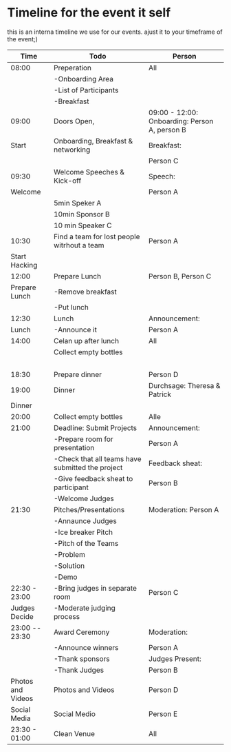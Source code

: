 # Timeline for the event it self

this is an interna timeline we use for our events. ajust it to your timeframe of the event;) 

| Time | Todo | Person |
| ---- | ---- | ---- |
| 08:00 | Preperation | All |
|   | -Onboarding Area |   |
|   | -List of Participants |   |
|   | -Breakfast |   |
| 09:00 | Doors Open, | 09:00 - 12:00: Onboarding: Person A, person B |
| Start | Onboarding, Breakfast & networking | Breakfast: |
|   |   | Person C |
| 09:30 | Welcome Speeches & Kick-off | Speech: |
| Welcome |   | Person A |
|   | 5min Speker A |   |
|   | 10min Sponsor B |   |
|   | 10 min Speaker C |   |
| 10:30 | Find a team for lost people witrhout a team | Person A |
| Start Hacking |
| 12:00 | Prepare Lunch | Person B, Person C |
| Prepare Lunch | -Remove breakfast |   |
|   | -Put lunch |   |
| 12:30 | Lunch | Announcement: |
| Lunch | -Announce it | Person A |
| 14:00 | Celan up after lunch | All |
|   | Collect empty bottles  |   |
|   |   |   |
| 18:30 | Prepare dinner | Person D |
| 19:00 | Dinner | Durchsage: Theresa & Patrick |
| Dinner |   |   |
| 20:00 | Collect empty bottles | Alle |
| 21:00 | Deadline: Submit Projects | Announcement: |
|   | -Prepare room for presentation | Person A |
|   | -Check that all teams have submitted the project | Feedback sheat: |
|   | -Give feedback sheat to participant | Person B |
|   | -Welcome Judges |   |
| 21:30 | Pitches/Presentations | Moderation: Person A |
|   | -Annaunce Judges |   |
|   | -Ice breaker Pitch |   |
|   | -Pitch of the Teams |   |
|   | -Problem |   |
|   | -Solution |   |
|   | -Demo |   |
| 22:30 - 23:00 | -Bring judges in separate room | Person C |
| Judges Decide | -Moderate judging process |   |
| 23:00 -- 23:30 | Award Ceremony | Moderation: |
|   | -Announce winners | Person A |
|   | -Thank sponsors | Judges Present: |
|   | -Thank Judges | Person B |
| Photos and Videos | Photos and Videos | Person D |
| Social Media | Social Medio | Person E |
| 23:30 - 01:00 | Clean Venue | All |

